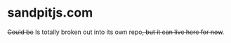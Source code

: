 # sandpitjs.com

~~Could be~~ Is totally broken out into its own repo~~, but it can live here for now~~.
